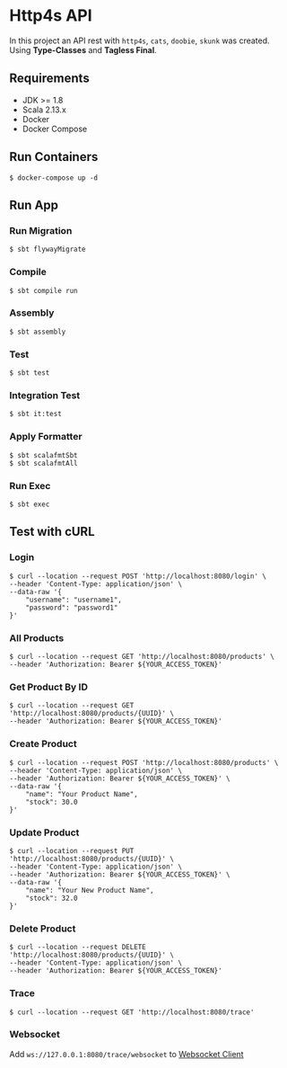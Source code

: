 # Http4s API

In this project an API rest with `http4s`, `cats`, `doobie`, `skunk` was created. 
Using **Type-Classes** and **Tagless Final**.

## Requirements
* JDK >= 1.8
* Scala 2.13.x
* Docker
* Docker Compose
   
## Run Containers
```[shell]
$ docker-compose up -d
```

## Run App

### Run Migration
```[shell]
$ sbt flywayMigrate
```
### Compile
```[shell]
$ sbt compile run
```
### Assembly
```[shell]
$ sbt assembly
```
### Test
```[shell]
$ sbt test
```
### Integration Test
```[shell]
$ sbt it:test
```
### Apply Formatter 
```[shell]
$ sbt scalafmtSbt
$ sbt scalafmtAll
```
### Run Exec
```[shell]
$ sbt exec
```

## Test with cURL

### Login
```[shell]
$ curl --location --request POST 'http://localhost:8080/login' \
--header 'Content-Type: application/json' \
--data-raw '{
    "username": "username1",
    "password": "password1"
}'
```
### All Products
```[shell]
$ curl --location --request GET 'http://localhost:8080/products' \
--header 'Authorization: Bearer ${YOUR_ACCESS_TOKEN}'
```
### Get Product By ID
```[shell]
$ curl --location --request GET 'http://localhost:8080/products/{UUID}' \
--header 'Authorization: Bearer ${YOUR_ACCESS_TOKEN}'
```
### Create Product
```[shell]
$ curl --location --request POST 'http://localhost:8080/products' \
--header 'Content-Type: application/json' \
--header 'Authorization: Bearer ${YOUR_ACCESS_TOKEN}' \
--data-raw '{
    "name": "Your Product Name",
    "stock": 30.0
}'
```
### Update Product
```[shell]
$ curl --location --request PUT 'http://localhost:8080/products/{UUID}' \
--header 'Content-Type: application/json' \
--header 'Authorization: Bearer ${YOUR_ACCESS_TOKEN}' \
--data-raw '{
    "name": "Your New Product Name",
    "stock": 32.0
}'
```
### Delete Product
```[shell]
$ curl --location --request DELETE 'http://localhost:8080/products/{UUID}' \
--header 'Content-Type: application/json' \
--header 'Authorization: Bearer ${YOUR_ACCESS_TOKEN}'
```
### Trace
```[shell]
$ curl --location --request GET 'http://localhost:8080/trace'
```
### Websocket
Add `ws://127.0.0.1:8080/trace/websocket` to [Websocket Client](https://www.websocket.org/echo.html)